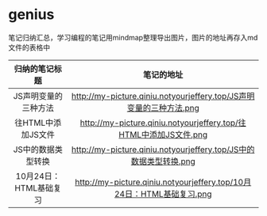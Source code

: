 # genius
笔记归纳汇总，学习编程的笔记用mindmap整理导出图片，图片的地址再存入md文件的表格中

|     归纳的笔记标题     |                          笔记的地址                          |
| :--------------------: | :----------------------------------------------------------: |
|  JS声明变量的三种方法  | http://my-picture.qiniu.notyourjeffery.top/JS声明变量的三种方法.png |
|   往HTML中添加JS文件   | http://my-picture.qiniu.notyourjeffery.top/往HTML中添加JS文件.png |
|   JS中的数据类型转换   | http://my-picture.qiniu.notyourjeffery.top/JS中的数据类型转换.png |
| 10月24日：HTML基础复习 | http://my-picture.qiniu.notyourjeffery.top/10月24日：HTML基础复习.png |

